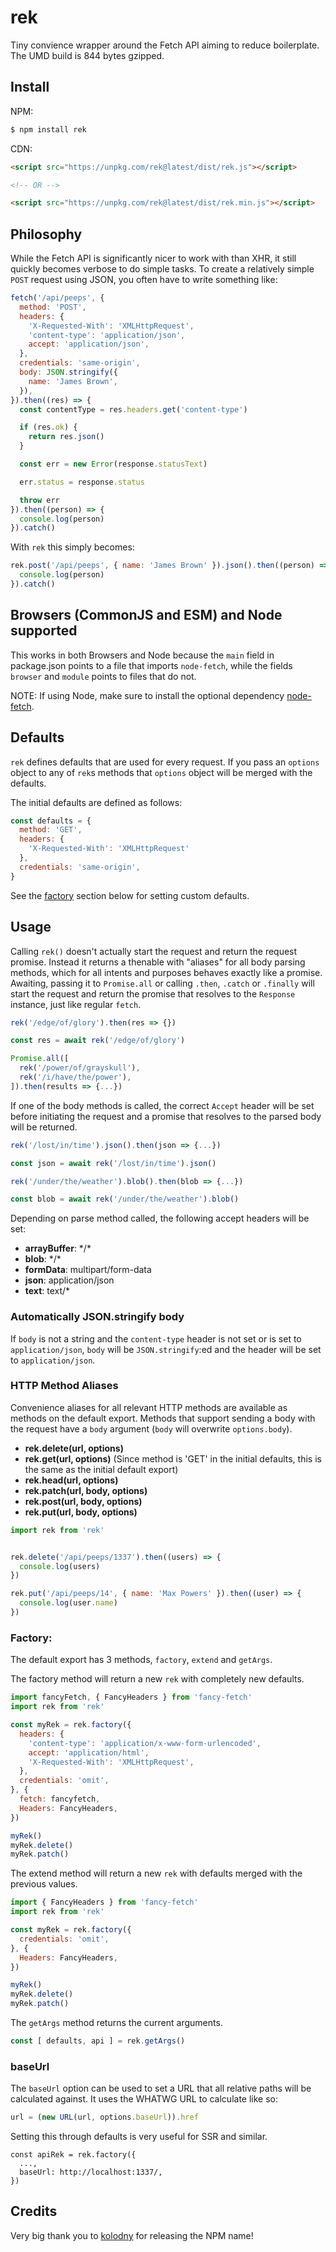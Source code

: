 # rek

Tiny  convience wrapper around the Fetch API aiming to
reduce boilerplate. The UMD build is 844 bytes gzipped.

## Install

NPM:

```sh
$ npm install rek
```

CDN:

```html
<script src="https://unpkg.com/rek@latest/dist/rek.js"></script>

<!-- OR -->

<script src="https://unpkg.com/rek@latest/dist/rek.min.js"></script>
```

## Philosophy

While the Fetch API is significantly nicer to work with than XHR,
it still quickly becomes verbose to do simple tasks. To create a
relatively simple `POST` request using JSON, you often have to
write something like:

```js
fetch('/api/peeps', {
  method: 'POST',
  headers: {
    'X-Requested-With': 'XMLHttpRequest',
    'content-type': 'application/json',
    accept: 'application/json',
  },
  credentials: 'same-origin',
  body: JSON.stringify({
    name: 'James Brown',
  }),
}).then((res) => {
  const contentType = res.headers.get('content-type')

  if (res.ok) {
    return res.json()
  }

  const err = new Error(response.statusText)

  err.status = response.status

  throw err
}).then((person) => {
  console.log(person)
}).catch()
```

With `rek` this simply becomes:

```js
rek.post('/api/peeps', { name: 'James Brown' }).json().then((person) => {
  console.log(person)
}).catch()
```

## Browsers (CommonJS and ESM) and Node supported

This works in both Browsers and Node because the `main` field in package.json points
to a file that imports `node-fetch`, while the fields `browser` and `module` points
to files that do not.

NOTE: If using Node, make sure to install the optional dependency
[node-fetch](https://github.com/bitinn/node-fetch).

## Defaults

`rek` defines defaults that are used for every request.
If you pass an `options` object to any of `rek`s methods
that `options` object will be merged with the defaults.

The initial defaults are defined as follows:

```js
const defaults = {
  method: 'GET',
  headers: {
    'X-Requested-With': 'XMLHttpRequest'
  },
  credentials: 'same-origin',
}
```

See the [factory](#factory) section below for setting custom defaults.

## Usage

Calling `rek()` doesn't actually start the request and return the request promise. Instead
it returns a thenable with "aliases" for all body parsing methods, which for all intents and purposes
behaves exactly like a promise. Awaiting, passing it to `Promise.all` or calling 
`.then`, `.catch` or `.finally` will start the request and return the promise that resolves
to the `Response` instance, just like regular `fetch`.

```js
rek('/edge/of/glory').then(res => {})

const res = await rek('/edge/of/glory')

Promise.all([
  rek('/power/of/grayskull'),
  rek('/i/have/the/power'),
]).then(results => {...})
```

If one of the body methods is called, the correct `Accept` header will be
set before initiating the request and a promise that resolves to the
parsed body will be returned.

```js
rek('/lost/in/time').json().then(json => {...})

const json = await rek('/lost/in/time').json()

rek('/under/the/weather').blob().then(blob => {...})

const blob = await rek('/under/the/weather').blob()
```

Depending on parse method called, the following accept headers will be set:

- __arrayBuffer__: \*/\*
- __blob__: \*/\*
- __formData__: multipart/form-data
- __json__: application/json
- __text__: text/\*

### Automatically JSON.stringify body

If `body` is not a string and the `content-type` header is not set or is set to `application/json`,
`body` will be `JSON.stringify`:ed and the header will be set to `application/json`.


### HTTP Method Aliases

Convenience aliases for all relevant HTTP methods are available as methods on the
default export. Methods that support sending a body with
the request have a `body` argument (`body` will overwrite `options.body`).

- __rek.delete(url, options)__
- __rek.get(url, options)__ (Since method is 'GET' in the initial defaults, this is
  the same as the initial default export)
- __rek.head(url, options)__
- __rek.patch(url, body, options)__
- __rek.post(url, body, options)__
- __rek.put(url, body, options)__

```js
import rek from 'rek'


rek.delete('/api/peeps/1337').then((users) => {
  console.log(users)
})

rek.put('/api/peeps/14', { name: 'Max Powers' }).then((user) => {
  console.log(user.name)
})
```

### Factory:

The default export has 3 methods, `factory`, `extend` and `getArgs`.

The factory method will return a new `rek` with completely new defaults.

```js
import fancyFetch, { FancyHeaders } from 'fancy-fetch'
import rek from 'rek'

const myRek = rek.factory({
  headers: {
    'content-type': 'application/x-www-form-urlencoded',
    accept: 'application/html',
    'X-Requested-With': 'XMLHttpRequest',
  },
  credentials: 'omit',
}, {
  fetch: fancyfetch,
  Headers: FancyHeaders,
})

myRek()
myRek.delete()
myRek.patch()
```

The extend method will return a new `rek` with defaults merged with the previous values.

```js
import { FancyHeaders } from 'fancy-fetch'
import rek from 'rek'

const myRek = rek.factory({
  credentials: 'omit',
}, {
  Headers: FancyHeaders,
})

myRek()
myRek.delete()
myRek.patch()
```


The `getArgs` method returns the current arguments.

```js
const [ defaults, api ] = rek.getArgs()
```

### baseUrl

The `baseUrl` option can be used to set a URL that all relative paths
will be calculated against. It uses the WHATWG URL to calculate like so:

```js
url = (new URL(url, options.baseUrl)).href
```

Setting this through defaults is very useful for SSR and similar.

```
const apiRek = rek.factory({
  ...,
  baseUrl: http://localhost:1337/,
})
```


## Credits

Very big thank you to [kolodny](https://github.com/kolodny) for releasing the
NPM name!
